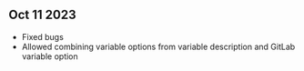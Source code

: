 ## Oct 11 2023

- Fixed bugs
- Allowed combining variable options from variable description and GitLab variable option

